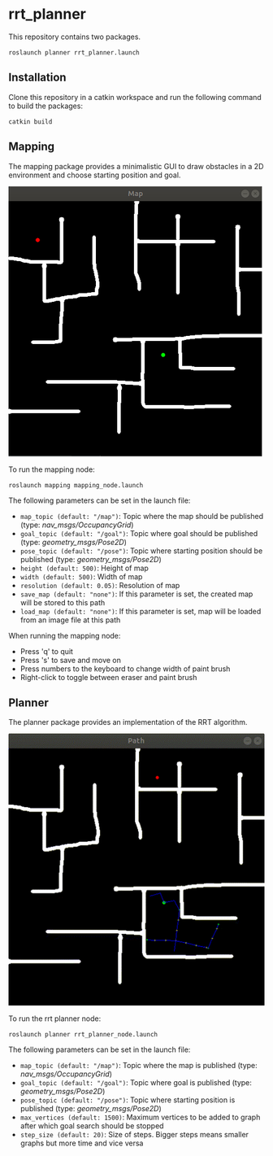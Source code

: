 # rrt_planner
This repository contains two packages.

```
roslaunch planner rrt_planner.launch
```

## Installation

Clone this repository in a catkin workspace and run the following command to build the packages:

```
catkin build
```


## Mapping

The mapping package provides a minimalistic GUI to draw obstacles in a 2D environment and choose starting position and goal.

![Map](images/map.png)


To run the mapping node:
```
roslaunch mapping mapping_node.launch
```

The following parameters can be set in the launch file:

 - `map_topic (default: "/map")`: Topic where the map should be published (type: *nav_msgs/OccupancyGrid*)
 - `goal_topic (default: "/goal")`: Topic where goal should be published (type: *geometry_msgs/Pose2D*)
 - `pose_topic (default: "/pose")`: Topic where starting position should be published (type: *geometry_msgs/Pose2D*)
 - `height (default: 500)`: Height of map
 - `width (default: 500)`: Width of map
 - `resolution (default: 0.05)`: Resolution of map
 - `save_map (default: "none")`: If this parameter is set, the created map will be stored to this path 
 - `load_map (default: "none")`: If this parameter is set, map will be loaded from an image file at this path

When running the mapping node:
 - Press 'q' to quit
 - Press 's' to save and move on
 - Press numbers to the keyboard to change width of paint brush
 - Right-click to toggle between eraser and paint brush
 

## Planner

The planner package provides an implementation of the RRT algorithm.

![Path](images/path.gif)


To run the rrt planner node:
```
roslaunch planner rrt_planner_node.launch
```

The following parameters can be set in the launch file:

 - `map_topic (default: "/map")`: Topic where the map is published (type: *nav_msgs/OccupancyGrid*)
 - `goal_topic (default: "/goal")`: Topic where goal is published (type: *geometry_msgs/Pose2D*)
 - `pose_topic (default: "/pose")`: Topic where starting position is published (type: *geometry_msgs/Pose2D*)
 - `max_vertices (default: 1500)`: Maximum vertices to be added to graph after which goal search should be stopped
 - `step_size (default: 20)`: Size of steps. Bigger steps means smaller graphs but more time and vice versa
